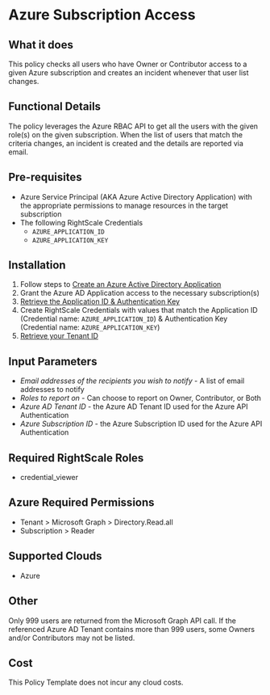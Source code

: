 # Azure Subscription Access

## What it does

This policy checks all users who have Owner or Contributor access to a given Azure subscription and creates an incident whenever that user list changes.

## Functional Details

The policy leverages the Azure RBAC API to get all the users with the given role(s) on the given subscription.
When the list of users that match the criteria changes, an incident is created and the details are reported via email. 

## Pre-requisites

- Azure Service Principal (AKA Azure Active Directory Application) with the appropriate permissions to manage resources in the target subscription
- The following RightScale Credentials
  - `AZURE_APPLICATION_ID`
  - `AZURE_APPLICATION_KEY`

## Installation

1. Follow steps to [Create an Azure Active Directory Application](https://docs.microsoft.com/en-us/azure/azure-resource-manager/resource-group-create-service-principal-portal#create-an-azure-active-directory-application)
1. Grant the Azure AD Application access to the necessary subscription(s)
1. [Retrieve the Application ID & Authentication Key](https://docs.microsoft.com/en-us/azure/azure-resource-manager/resource-group-create-service-principal-portal#get-application-id-and-authentication-key)
1. Create RightScale Credentials with values that match the Application ID (Credential name: `AZURE_APPLICATION_ID`) & Authentication Key (Credential name: `AZURE_APPLICATION_KEY`)
1. [Retrieve your Tenant ID](https://docs.microsoft.com/en-us/azure/azure-resource-manager/resource-group-create-service-principal-portal#get-tenant-id)

## Input Parameters

- *Email addresses of the recipients you wish to notify* - A list of email addresses to notify
- *Roles to report on* - Can choose to report on Owner, Contributor, or Both
- *Azure AD Tenant ID* - the Azure AD Tenant ID used for the Azure API Authentication
- *Azure Subscription ID* - the Azure Subscription ID used for the Azure API Authentication

## Required RightScale Roles

- credential_viewer

## Azure Required Permissions

- Tenant > Microsoft Graph > Directory.Read.all
- Subscription > Reader

## Supported Clouds

- Azure

## Other

Only 999 users are returned from the Microsoft Graph API call.
If the referenced Azure AD Tenant contains more than 999 users, some Owners and/or Contributors may not be listed.

## Cost

This Policy Template does not incur any cloud costs.
